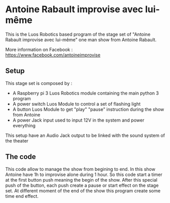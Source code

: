 # Antoine Rabault improvise avec lui-même
This is the Luos Robotics based program of the stage set of "Antoine Rabault improvise avec lui-même" one man show from Antoine Rabault.

More information on Facebook : https://www.facebook.com/antoineimprovise

## Setup

This stage set is composed by :
 - A Raspberry pi 3 Luos Robotics module containing the main python 3 program
 - A power switch Luos Module to control a set of flashing light
 - A button Luos Module to get "play" "pause" instruction during the show from Antoine
 - A power Jack input used to input 12V in the system and power everything
 
This setup have an Audio Jack output to be linked with the sound system of the theater

## The code
This code allow to manage the show from begining to end. In this show Antoine have 1h to improvise alone during 1 hour.
So this code start a timer at the first button push meaning the begin of the show. After this special push of the button, each push create a pause or start effect on the stage set.
At different moment of the end of the show this program create some time end effect.
